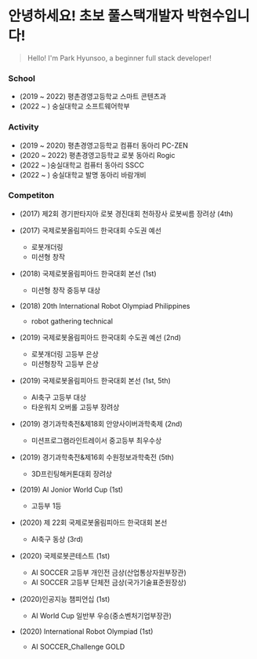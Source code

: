 # 안녕하세요! 초보 풀스택개발자 박현수입니다!  
> Hello! I'm Park Hyunsoo, a beginner full stack developer!

### School 
* (2019 ~ 2022) 평촌경영고등학교 스마트 콘텐츠과
* (2022 ~ ) 숭실대학교 소프트웨어학부 

### Activity 
* (2019 ~ 2020) 평촌경영고등학교 컴퓨터 동아리 PC-ZEN 
* (2020 ~ 2022) 평촌경영고등학교 로봇 동아리 Rogic
* (2022 ~ )숭실대학교 컴퓨터 동아리 SSCC
* (2022 ~ ) 숭실대학교 발명 동아리 바람개비


### Competiton
* (2017) 제2회 경기판타지아 로봇 경진대회 천하장사 로봇씨름 장려상 (4th)
* (2017) 국제로봇올림피아드 한국대회 수도권 예선
    * 로봇개더링
    * 미션형 창작
* (2018) 국제로봇올림피아드 한국대회 본선 (1st)
    * 미션형 창작 중등부 대상 
    
* (2018) 20th International Robot Olympiad Philippines  
    * robot gathering technical

* (2019) 국제로봇올림피아드 한국대회 수도권 예선 (2nd)
    * 로봇개더링 고등부 은상
    * 미션형창작 고등부 은상

* (2019) 국제로봇올림피아드 한국대회 본선 (1st, 5th)
    * AI축구 고등부 대상
    * 타운워치 오버롤 고등부 장려상

* (2019) 경기과학축전&제18회 안양사이버과학축제 (2nd)
    * 미션프로그램라인트레이서 중고등부 최우수상 

* (2019) 경기과학축전&제16회 수원정보과학축전 (5th) 
    * 3D프린팅해커톤대회 장려상 

* (2019) AI Jonior World Cup (1st) 
    * 고등부 1등

* (2020) 제 22회 국제로봇올림피아드 한국대회 본선 
    * AI축구 동상 (3rd)

* (2020) 국제로봇콘테스트 (1st)
    * AI SOCCER 고등부 개인전 금상(산업통상자원부장관)
    * AI SOCCER 고등부 단체전 금상(국가기술표준원장상) 

* (2020)인공지능 챔피언십 (1st)
    * AI World Cup 일반부 우승(중소벤처기업부장관)

* (2020) International Robot Olympiad (1st)
    * AI SOCCER_Challenge GOLD 




<!--
**hyunsoopark4/hyunsoopark4** is a ✨ _special_ ✨ repository because its `README.md` (this file) appears on your GitHub profile.

Here are some ideas to get you started:

- 🔭 I’m currently working on ...
- 🌱 I’m currently learning ...
- 👯 I’m looking to collaborate on ...
- 🤔 I’m looking for help with ...
- 💬 Ask me about ...
- 📫 How to reach me: ...
- 😄 Pronouns: ...
- ⚡ Fun fact: ...
-->
